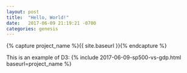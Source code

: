```yaml
---
layout: post
title:  "Hello, World!"
date:   2017-06-09 21:19:21 -0700
categories: genesis
---
```


{% capture project_name %}{{ site.baseurl }}{% endcapture %}

This is an example of D3:
{% include 2017-06-09-sp500-vs-gdp.html baseurl=project_name %}
